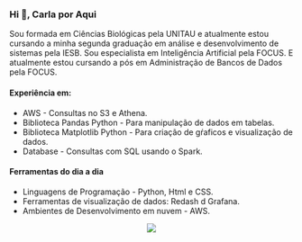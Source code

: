 <h3 align="left">Hi 👋,  Carla por Aqui</h3>

Sou formada em Ciências Biológicas pela UNITAU e atualmente estou cursando a minha segunda graduação em  análise e desenvolvimento de sistemas pela IESB. Sou especialista em Inteligência Artificial pela FOCUS. E atualmente estou cursando a pós em Administração de Bancos de Dados pela FOCUS.

<h4 align="left">Experiência em: </h4>

- AWS - Consultas no S3 e Athena.
- Biblioteca Pandas Python -  Para manipulação de dados em tabelas.
- Biblioteca Matplotlib Python - Para criação de gŕaficos e visualização de dados.
- Database - Consultas com SQL usando o Spark.

<h4 align="left">Ferramentas do dia a dia</h4>

- Linguagens de Programação - Python, Html e CSS.
- Ferramentas de visualização de dados: Redash d Grafana.
- Ambientes de Desenvolvimento em nuvem - AWS.

<div align = "center">
  <img src ="https://github.com/carlaallmeida/carlaallmeida/assets/102884279/8d80922c-9697-4944-9db7-0fece2b0796a" />
</div>
